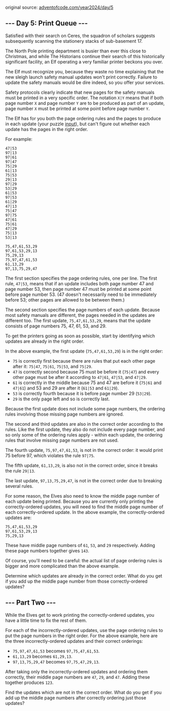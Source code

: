 original source: [adventofcode.com/year2024/day/5](https://adventofcode.com/2024/day/5)

## --- Day 5: Print Queue ---

Satisfied with their search on Ceres, the squadron of scholars suggests subsequently scanning the stationery stacks of
sub-basement 17.

The North Pole printing department is busier than ever this close to Christmas, and while The Historians continue their 
search of this historically significant facility, an Elf operating a very familiar printer beckons you over.

The Elf must recognize you, because they waste no time explaining that the new sleigh launch safety manual updates won't 
print correctly. Failure to update the safety manuals would be dire indeed, so you offer your services.

Safety protocols clearly indicate that new pages for the safety manuals must be printed in a very specific order. The 
notation `X|Y` means that if both page number `X` and page number `Y` are to be produced as part of an update, page 
number `X` must be printed at some point before page number `Y`.

The Elf has for you both the page ordering rules and the pages to produce in each update (your puzzle [input](https://github.com/Kidchai/AdventOfCode/blob/main/src/year2024/Day05/input.txt)), but can't figure out whether each update has 
the pages in the right order.

For example:

    47|53
    97|13
    97|61
    97|47
    75|29
    61|13
    75|53
    29|13
    97|29
    53|29
    61|53
    97|53
    61|29
    47|13
    75|47
    97|75
    47|61
    75|61
    47|29
    75|13
    53|13
    
    75,47,61,53,29
    97,61,53,29,13
    75,29,13
    75,97,47,61,53
    61,13,29
    97,13,75,29,47

The first section specifies the page ordering rules, one per line. The first rule, `47|53`, means that if an update 
includes both page number 47 and page number 53, then page number 47 must be printed at some point before page number 53. 
(47 doesn't necessarily need to be immediately before 53; other pages are allowed to be between them.)

The second section specifies the page numbers of each update. Because most safety manuals are different, the pages 
needed in the updates are different too. The first update, `75,47,61,53,29`, means that the update consists of page 
numbers 75, 47, 61, 53, and 29.

To get the printers going as soon as possible, start by identifying which updates are already in the right order.

In the above example, the first update (`75,47,61,53,29`) is in the right order:

- `75` is correctly first because there are rules that put each other page after it: `75|47`, `75|61`, `75|53`, and `75|29`.
- `47` is correctly second because 75 must be before it (`75|47`) and every other page must be after it according to 
`47|61`, `47|53`, and `47|29`.
- `61` is correctly in the middle because 75 and 47 are before it (`75|61` and `47|61`) and 53 and 29 are after it 
(`61|53` and `61|29`).
- `53` is correctly fourth because it is before page number 29 (`53|29`).
- `29` is the only page left and so is correctly last.

Because the first update does not include some page numbers, the ordering rules involving those missing page numbers 
are ignored.

The second and third updates are also in the correct order according to the rules. Like the first update, they also 
do not include every page number, and so only some of the ordering rules apply - within each update, the ordering rules 
that involve missing page numbers are not used.

The fourth update, `75,97,47,61,53`, is not in the correct order: it would print 75 before 97, which violates the 
rule `97|75`.

The fifth update, `61,13,29`, is also not in the correct order, since it breaks the rule `29|13`.

The last update, `97,13,75,29,47`, is not in the correct order due to breaking several rules.

For some reason, the Elves also need to know the middle page number of each update being printed. Because you are 
currently only printing the correctly-ordered updates, you will need to find the middle page number of each 
correctly-ordered update. In the above example, the correctly-ordered updates are:

    75,47,61,53,29
    97,61,53,29,13
    75,29,13

These have middle page numbers of `61`, `53`, and `29` respectively. Adding these page numbers together gives `143`.

Of course, you'll need to be careful: the actual list of page ordering rules is bigger and more complicated than 
the above example.

Determine which updates are already in the correct order. What do you get if you add up the middle page number from 
those correctly-ordered updates?

## --- Part Two ---

While the Elves get to work printing the correctly-ordered updates, you have a little time to fix the rest of them.

For each of the incorrectly-ordered updates, use the page ordering rules to put the page numbers in the right order. 
For the above example, here are the three incorrectly-ordered updates and their correct orderings:

- `75,97,47,61,53` becomes `97,75,47,61,53`.
- `61,13,29` becomes `61,29,13`.
- `97,13,75,29,47` becomes `97,75,47,29,13`.

After taking only the incorrectly-ordered updates and ordering them correctly, their middle page numbers are `47`, `29`, 
and `47`. Adding these together produces `123`.

Find the updates which are not in the correct order. What do you get if you add up the middle page numbers after 
correctly ordering just those updates?